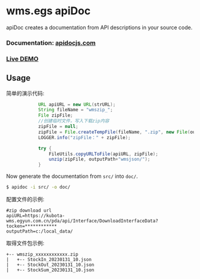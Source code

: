# wms.egs apiDoc

apiDoc creates a documentation from API descriptions in your source code.

### Documentation: [apidocjs.com](http://apidocjs.com)

### [Live DEMO](http://apidocjs.com/example/)

## Usage

简单的演示代码:

```java
            URL apiURL = new URL(strURL);
            String fileName = "wmszip_";
            File zipFile;
            //创建临时文件，写入下载zip内容
            zipFile = null;
            zipFile = File.createTempFile(fileName, ".zip", new File(outputPath));
            LOGGER.info("zipFile：" + zipFile);

            try {
                FileUtils.copyURLToFile(apiURL, zipFile);
                unzip(zipFile, outputPath+"wmsjson/");
            }
```

Now generate the documentation from `src/` into `doc/`.

```bash
$ apidoc -i src/ -o doc/
```

配置文件的示例:

~~~properties
#zip download url
apiURL=https://kubota-wms.egyun.com.cn/pda/api/Interface/DownloadInterfaceData?tocken=************
outputPath=c:/local_data/
~~~

取得文件包示例:

```
+-- wmszip_xxxxxxxxxxxx.zip
|   +-- StockIn_20230131_10.json
|   +-- StockOut_20230131_10.json
|   +-- StockSum_20230131_10.json
```
